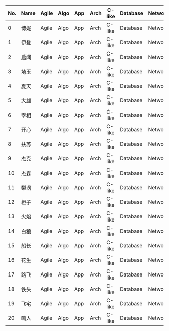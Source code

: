 No. | Name | Agile | Algo | App | Arch | C-like | Database | Network | Shell | Sysbuild
----|------|-------|------|-----|------|--------|----------|---------|-------|---------
0 | 博妮 | Agile | Algo | App | Arch | C-like | Database | Network | Shell | Sysbuild
1 | 伊登 | Agile | Algo | App | Arch | C-like | Database | Network | Shell | Sysbuild
2 | 启闻 | Agile | Algo | App | Arch | C-like | Database | Network | Shell | Sysbuild
3 | 埼玉 | Agile | Algo | App | Arch | C-like | Database | Network | Shell | Sysbuild
4 | 夏天 | Agile | Algo | App | Arch | C-like | Database | Network | Shell | Sysbuild
5 | 大雄 | Agile | Algo | App | Arch | C-like | Database | Network | Shell | Sysbuild
6 | 宰相 | Agile | Algo | App | Arch | C-like | Database | Network | Shell | Sysbuild
7 | 开心 | Agile | Algo | App | Arch | C-like | Database | Network | Shell | Sysbuild
8 | 扶苏 | Agile | Algo | App | Arch | C-like | Database | Network | Shell | Sysbuild
9 | 杰克 | Agile | Algo | App | Arch | C-like | Database | Network | Shell | Sysbuild
10 | 杰森 | Agile | Algo | App | Arch | C-like | Database | Network | Shell | Sysbuild
11 | 梨涡 | Agile | Algo | App | Arch | C-like | Database | Network | Shell | Sysbuild
12 | 橙子 | Agile | Algo | App | Arch | C-like | Database | Network | Shell | Sysbuild
13 | 火焰 | Agile | Algo | App | Arch | C-like | Database | Network | Shell | Sysbuild
14 | 白狼 | Agile | Algo | App | Arch | C-like | Database | Network | Shell | Sysbuild
15 | 船长 | Agile | Algo | App | Arch | C-like | Database | Network | Shell | Sysbuild
16 | 花生 | Agile | Algo | App | Arch | C-like | Database | Network | Shell | Sysbuild
17 | 路飞 | Agile | Algo | App | Arch | C-like | Database | Network | Shell | Sysbuild
18 | 铁头 | Agile | Algo | App | Arch | C-like | Database | Network | Shell | Sysbuild
19 | 飞宅 | Agile | Algo | App | Arch | C-like | Database | Network | Shell | Sysbuild
20 | 鸣人 | Agile | Algo | App | Arch | C-like | Database | Network | Shell | Sysbuild
